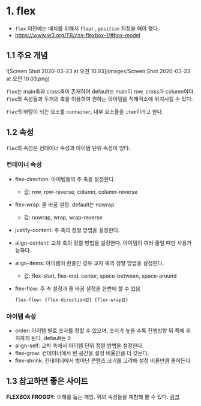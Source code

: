# 1. flex

* `flex` 이전에는 배치를 위해서 `float` , `position` 지정을 해야 했다.
* https://www.w3.org/TR/css-flexbox-1/#box-model

## 1.1 주요 개념

![Screen Shot 2020-03-23 at 오전 10.03](images/Screen Shot 2020-03-23 at 오전 10.03.png)

`flex`는 main축과 cross축이 존재하며 default는 main이 row, cross가 column이다. `flex`의 속성들과 두개의 축을 이용하여 원하는 아이템을 적재적소에 위치시킬 수 있다.

`flex`의 바탕이 되는 요소를 `container`, 내부 요소들을 `item`이라고 한다.



## 1.2 속성

`flex`의 속성은 컨테이너 속성과 아이템 단위 속성이 있다.



### 컨테이너 속성

- flex-direction: 아이템들의 주 축을 설정한다. 

  - 값: row, row-reverse, column, column-reverse

- flex-wrap: 줄 바꿈 설정. default는 nowrap

  - 값: nowrap, wrap, wrap-reverse

- justify-content: 주 축의 정렬 방법을 설정한다.

- align-content: 교차 축의 정렬 방법을 설정한다. 아이템이 여러 줄일 때만 사용가능하다.

- align-items: 아이템이 한줄인 경우 교차 축의 정렬 방법을 설정한다.

  - 값: flex-start, flex-end, center, space-between, space-around

- flex-flow: 주 축 설정과 줄 바꿈 설정을 한번에 할 수 있음

  ```css
  flex-flow: {flex-direction값} {flex-wrap값}
  ```



### 아이템 속성

- order: 아이템 별로 숫자를 정할 수 있으며, 숫자가 높을 수록 진행방향 뒤 쪽에 위치하게 된다. default는 0
- align-self: 교차 축에서 아이템 단위 정렬 방법을 설정한다.
- flex-grow:  컨테이너에서 빈 공간을 설정 비율만큼 더 갖는다.
- flex-shrink: 컨테이너에서 벗어난 콘텐츠 크기를 고려해 설정 비율만큼 줄어든다.



## 1.3 참고하면 좋은 사이트

**FLEXBOX FROGGY**: 이해를 돕는 게임. 위의 속성들을 체험해 볼 수 있다. [링크](https://flexboxfroggy.com/#ko)

